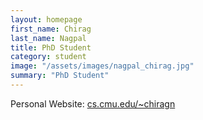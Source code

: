 ```yaml
---
layout: homepage
first_name: Chirag
last_name: Nagpal
title: PhD Student
category: student
image: "/assets/images/nagpal_chirag.jpg"
summary: "PhD Student"
---
```

Personal Website: [cs.cmu.edu/~chiragn](http://cs.cmu.edu/~chiragn)

